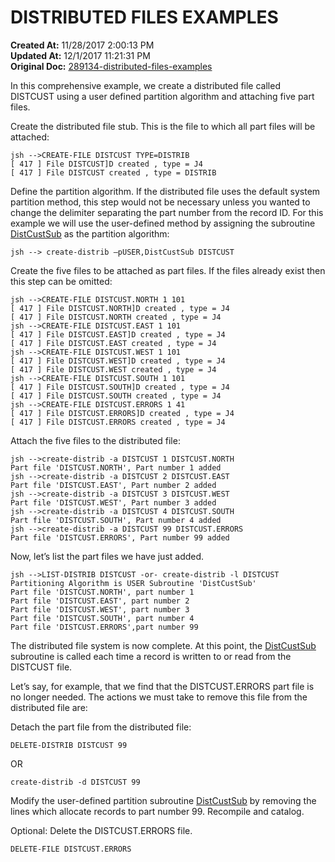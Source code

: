 # DISTRIBUTED FILES EXAMPLES

**Created At:** 11/28/2017 2:00:13 PM  
**Updated At:** 12/1/2017 11:21:31 PM  
**Original Doc:** [289134-distributed-files-examples](https://docs.jbase.com/44203-distributed-files/289134-distributed-files-examples)  


In this comprehensive example, we create a distributed file called DISTCUST using a user defined partition algorithm and attaching five part files.



Create the distributed file stub. This is the file to which all part files will be attached:

```
jsh -->CREATE-FILE DISTCUST TYPE=DISTRIB
[ 417 ] File DISTCUST]D created , type = J4
[ 417 ] File DISTCUST created , type = DISTRIB
```



Define the partition algorithm. If the distributed file uses the default system partition method, this step would not be necessary unless you wanted to change the delimiter separating the part number from the record ID. For this example we will use the user-defined method by assigning the subroutine [DistCustSub](289127-partition-algorithm) as the partition algorithm:

```
jsh --> create-distrib –pUSER,DistCustSub DISTCUST
```



Create the five files to be attached as part files. If the files already exist then this step can be omitted:

```
jsh -->CREATE-FILE DISTCUST.NORTH 1 101
[ 417 ] File DISTCUST.NORTH]D created , type = J4
[ 417 ] File DISTCUST.NORTH created , type = J4
jsh -->CREATE-FILE DISTCUST.EAST 1 101
[ 417 ] File DISTCUST.EAST]D created , type = J4
[ 417 ] File DISTCUST.EAST created , type = J4
jsh -->CREATE-FILE DISTCUST.WEST 1 101
[ 417 ] File DISTCUST.WEST]D created , type = J4
[ 417 ] File DISTCUST.WEST created , type = J4
jsh -->CREATE-FILE DISTCUST.SOUTH 1 101
[ 417 ] File DISTCUST.SOUTH]D created , type = J4
[ 417 ] File DISTCUST.SOUTH created , type = J4
jsh -->CREATE-FILE DISTCUST.ERRORS 1 41
[ 417 ] File DISTCUST.ERRORS]D created , type = J4
[ 417 ] File DISTCUST.ERRORS created , type = J4
```



Attach the five files to the distributed file:

```
jsh -->create-distrib -a DISTCUST 1 DISTCUST.NORTH
Part file 'DISTCUST.NORTH', Part number 1 added
jsh -->create-distrib -a DISTCUST 2 DISTCUST.EAST
Part file 'DISTCUST.EAST', Part number 2 added
jsh -->create-distrib -a DISTCUST 3 DISTCUST.WEST
Part file 'DISTCUST.WEST', Part number 3 added
jsh -->create-distrib -a DISTCUST 4 DISTCUST.SOUTH
Part file 'DISTCUST.SOUTH', Part number 4 added
jsh -->create-distrib -a DISTCUST 99 DISTCUST.ERRORS
Part file 'DISTCUST.ERRORS', Part number 99 added
```



Now, let’s list the part files we have just added.

```
jsh -->LIST-DISTRIB DISTCUST -or- create-distrib -l DISTCUST
Partitioning Algorithm is USER Subroutine 'DistCustSub'
Part file 'DISTCUST.NORTH', part number 1
Part file 'DISTCUST.EAST', part number 2
Part file 'DISTCUST.WEST', part number 3
Part file 'DISTCUST.SOUTH', part number 4
Part file 'DISTCUST.ERRORS',part number 99
```



The distributed file system is now complete. At this point, the [DistCustSub](289127-partition-algorithm) subroutine is called each time a record is written to or read from the DISTCUST file.

Let’s say, for example, that we find that the DISTCUST.ERRORS part file is no longer needed. The actions we must take to remove this file from the distributed file are:



Detach the part file from the distributed file:

`DELETE-DISTRIB DISTCUST 99`

OR

`create-distrib -d DISTCUST 99`



Modify the user-defined partition subroutine [DistCustSub](289127-partition-algorithm) by removing the lines which allocate records to part number 99. Recompile and catalog.

Optional: Delete the DISTCUST.ERRORS file.

`DELETE-FILE DISTCUST.ERRORS`
